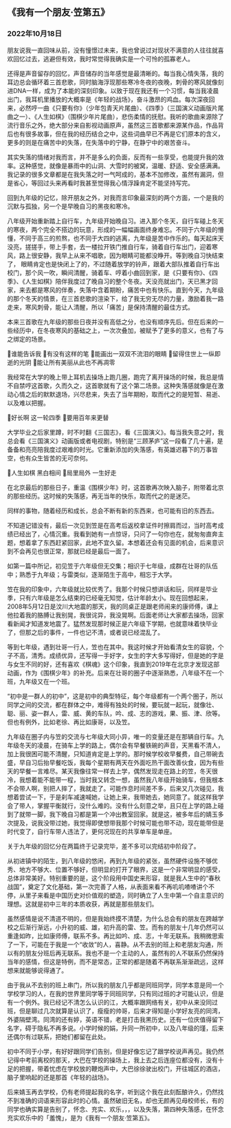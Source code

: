 ## 《我有一个朋友·笠第五》

### 2022年10月18日

朋友说我一直回味从前，没有憧憬过未来，我也曾说过对现状不满意的人往往就喜欢回忆过去，逃避但有效，我时常觉得我确实是一个可怜的孤寡老人。

还得是声音留存的回忆，声音储存的当年感觉是最清晰的。每当我心情失落，我的耳边总会循环着三首悲歌，同时脑海浮现那些寒冷冬夜的夜晚，刺骨的寒风就像刻进DNA一样，成为了本能的深刻印象。以致于现在我还有一个习惯，每当我凌晨出门，我耳机里播放的大概率是《年轻的战场》，奋斗激昂的鸡血。每次深夜回来，必然哼一曲《只要有你》（少年包青天片尾曲）、《四季》（三国演义动画版片尾曲之一）、《人生如棋》（围棋少年片尾曲），悲伤柔情的抚慰。我听的歌曲来源除了流行音乐之外，绝大部分来自影视动画原声，虽然这三首歌都来源某作品，作品背后也有很多故事，但在我的经历结合之中，这些词曲早已不再是它们原本的含义，更多的则是在痛苦中的失落，在失落中的宁静，在静宁中的艰苦奋斗。

其实失落的情绪对我而言，并不是多么的负面，反而有一些享受，也能提升我的效率。这种感觉，就像是暴雨中的山洞、大雪时的被窝，温暖、舒适、安全感满满。我记录的很多文章都是在我失落之时一气呵成的，基本不加修改，虽然有漏洞，但是省心，等回过头来再看时我甚至觉得我心情浮躁肯定不能坚持写完。

回到九年级的记忆，除开朋友之外，对我而言印象最深刻的两个方面，一个是我的沉默与孤独，另一个是早晚自习的黑夜和寒冷。

八年级开始重新踏上自行车，九年级开始晚自习。进入那个冬天，自行车碰上冬天的寒夜，两个完全不搭边的玩意，形成的一幅幅画面终身难忘。不同于六年级的懵懂，不同于高三的煎熬，也不同于大四的逃离，九年级是苦中作乐的。每天起床天没亮，搓搓手，带上手套，去一楼拉开铁门推自行车，骑着自行车出门，迎着寒风，路上很安静，我早上从来不唱歌，因为眼睛可能都没睁开。等到晚自习快结束了， 眼睛肯定也是快闭上了的，不过随着放学的铃声，跟着大部队推着自行车出校门，那个风一吹，瞬间清醒，骑着车、哼着小曲回到家，是《只要有你》、《四季》、《人生如棋》陪伴我度过了晚自习的整个冬夜。天没亮就出门，天已黑才回家，来去都是寒风的伴奏，失落中含着期盼，痛苦中也有快乐。直到今天，九年级的那个冬天的情景，在三首悲歌的渲染下，给了我无穷无尽的力量，激励着我一路走来，寒风刺骨，能让人清醒，所以「痛苦」是保持清醒的最佳方式。

本来三首歌在九年级的那些日夜并没有高低之分，也没有顺序先后。但在后来的一些经历中，在冬夜寒风的基础之上，一次次叠加，被赋予了更多的意义，也有了与之绑定的场景。

🎵谁能告诉我
🎵有没有这样的笔
🎵能画出一双双不流泪的眼睛
🎵留得住世上一纵即逝的光阴
🎵能让所有美丽从此也不再凋零

我经常在大学的晚上带上耳机去操场上跑几圈，跑完了离开操场的时候，我总是情不自禁哼这首歌，久而久之，这首歌就有了这个第二场景。这种失落感就像是在激动心情之后的默默退场，兴尽悲来，失去了当年期盼，取而代之的是短暂、易逝、以及难以把握。


🎵好长啊 这一轮四季
🎵要用百年来更替

大学毕业之后家里蹲，时不时翻《三国志》，看《三国演义》。每当我失意之时，我总会看《三国演义》动画版或者电视剧，特别是“三顾茅庐”这一段看了几十遍，是备备和亮亮陪我度过艰难的时光。它重新添加的失落感，有英雄迟暮下的万事皆空，也有众生皆苦的无可奈何。


🎵人生如棋 黑白相间
🎵局里局外 一生好走

在北京最后的那些日子，重温《围棋少年》时，这首歌再次映入脑子，附带着北京的那些经历。这时候的失落感，再无当年的快乐，取而代之的是迷茫。


同样的事物，随着经历和成长，总会不断有新的东西来，也可能有旧的东西去。

不知道记错没有，最后一次见到笠是在高考后返校拿证件时擦肩而过，当时高考成绩已经出了，心情沉重。我看到她有一点惊讶，只问了一句你也在，就匆匆直奔主题，想着拿了东西赶紧回家，此地不宜久留。本想着还会有见面的机会，后来意识到不会再见也很正常，那就已经是最后一面了。

如第一篇中所记，初见笠于六年级但无交集；相识于七年级，成群在壮哥的队伍中；熟悉于九年级；与雷类似，逐渐陌生于高中，相忘于大学。

笠在我的印象中，六年级就比较优秀了。我那个时候只想讲话和玩，同样是毕业季，只有六年级是怎么结束的已经毫无知觉，估计年龄太小。现在回想起来，2008年5月12日是汶川大地震的那天，我的同桌正是跟老师闹来的康师傅，课上他拉着我的胳膊让我别晃，我很诧异，我没晃啊。后面老师让大家都去操场，回家看新闻才知道发地震了。猛然发现那时候正是六年级下学期，也就意味着快毕业了，但那之后的事件，一件也记不清，或者说已经混乱了。

等到七年级，遇到壮哥一行人，笠也在其中。我这时候才开始看清女生的容貌，个子不高，清秀。成绩优异，还写得一手好字，女生的字大多写得好，但是她的字是与女生不同的好，还有喜欢《棋魂》这个印象，我直到2019年在北京才发现这部动画，作为《围棋少年》的补充。后来在壮哥的圈子中逐渐熟悉，八年级不在一个班，九年级又在一个班。

“初中是一群人的初中”，这是初中的典型特征，每个年级都有一个两个圈子，所以同学之间的交流，都在群体之中，难得有独处的时候，要玩就一起玩，就像壮、聪、丽、姿一群人，雷、威、黄的车队，吟、成、志的游戏，果、振、津、欣等。但也有例外，比如老徐、再比如康哥，以及笠。

九年级在圈子内与笠的交流与七年级大同小异，唯一的变量还是在那辆自行车。九年级冬天的凌晨，在骑车上学的路上，偶尔会有早餐铁碗的声音，天黑看不清人，加上我很困可能不清醒，只知道肯定是上学的。那时候学校收早餐费，自己带碗去盛，早自习后抬早餐吃饭，我每个星期有两天在外面吃热干面改善伙食，因为有些天的早餐一言难尽。某天我像往常一样去上学，偶然发现走在路上的笠，冬天很冷，我想着能不能带一程，当时我又转念一想，虽然我八年级开始骑车，但我根本不会带人啊，别把人摔了，我就走了。可能作息时间差不多，后来又几次碰见，我想着尝试一下，于是刹车减速喊她，让她上来，我带她去，她同意了。就这样我学会了带人，掌握平衡就行，没什么难的。没有什么刻意之举，且只在上学的路上碰到了就带一脚，我下晚自习都是第一个冲出教室回家。就是这，被多年后的婧玉多次提及，说我没带过她，我觉得即使想带我那个时候可能也带不动，现在能带但是时代变了，自行车带人违法了，更何况现在的共享单车是单座。


关于九年级的回忆分在两篇终于记录完毕，差不多可以完结初中阶段了。

从初进镇中的陌生，到八年级的悠闲，再到九年级的紧张，虽然硬件设施不够优秀、地方不够大、位置不够好，但明显的打开了眼界，这是一个非常明显的感受，总体非常美好。特别重要的是，这个阶段用中国史来形容，就是我人生中的“春秋战国”，奠定了文化基础，第一次完善了人格，从表面来看不再叽叽喳喳讲个不停，从里子来看是中国历史对价值观的塑造，同时确立了人生中第一个自主意识的理想。这就是初中三年的本质收获，再就是那些朋友们。

虽然感情是说不清道不明的，但是我始终摸不清楚，为什么总会有的朋友在跨越学校之后渐行渐远，小升初的威、雄，初升高的雷、笠。而有的朋友十几年仍然可以重逢如昨，比如康师傅，联系不多。再比如吟、成、志，十年无联系。我稍微思索了一下，可能在于我是一个“收敛”的人，喜静。从不去别的班上和老朋友沟通，所以有的朋友分班后再无联系。我也不是一个主动的人，虽然有的人不联系仍然保持当年的感情，但这是特例，而不是常态，正常的都是随着不再联系渐渐疏远，这样想来就能够说得通了。

由于我从不去别的班上串门，所以我的朋友几乎都是同班同学，同学本意是同一个学校学习的人，在我的世界里同学等于同班同学，只有同过班的才可能认识，但是有一个例外。我已经记不清怎么认识的江，大概率跟网络有关，初中从来没同过班，但是聊过几次就算是认识了，瘦瘦的帅哥，后来才得知是小学好友亮的同湾，外婆隔壁湾。同湾的还有婷，英语不错，老是打击我黑历史。还有一位庆值得留下名字，碍于隐私不再多说。小学时候的娟，升同一所初中，以及八年级的瑾，后来还偶尔有过联系，把她们都留在此处。

初中不同于小学，有好好跟同学们告别，但是好像忘记了跟学校说声再见。我仍然记得中考前离校的那天，大巴在学校的操场上，我上去之后连座位都没有，没有十足的把握，带着忧虑在学校放的鞭炮声中，大巴徐徐驶出校门，开往城区的酒店，脑子里响起的还是那首《年轻的战场》。

后来婧玉再去学校，仍有老师提起我的名字，听到这个我在此刻酝酿许久，仍然找不到准确的词语来形容此时的心情。虽然破旧无名，却也无颜再见母校师长，有的同学也确实算是告别了，怀念、充实、欢乐，，，以及失落，第四种失落感，在怀念充实欢乐中的「羞愧」，是为《我有一个朋友·笠第五》。

